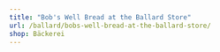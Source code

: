 ```yaml
---
title: "Bob's Well Bread at the Ballard Store"
url: /ballard/bobs-well-bread-at-the-ballard-store/
shop: Bäckerei
---
```

